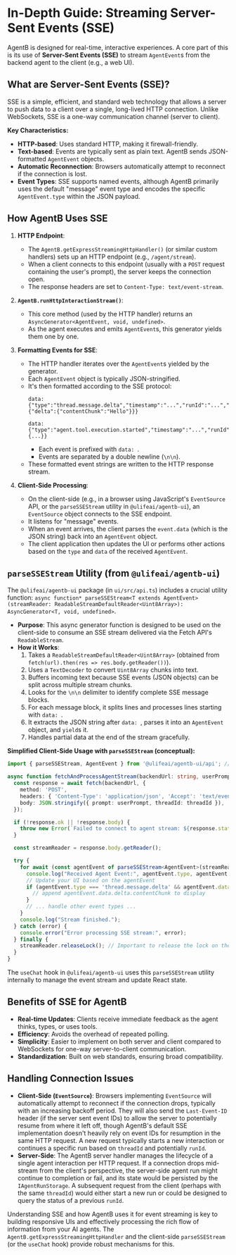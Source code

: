 # In-Depth Guide: Streaming Server-Sent Events (SSE)

AgentB is designed for real-time, interactive experiences. A core part of this is its use of **Server-Sent Events (SSE)** to stream `AgentEvent`s from the backend agent to the client (e.g., a web UI).

## What are Server-Sent Events (SSE)?

SSE is a simple, efficient, and standard web technology that allows a server to push data to a client over a single, long-lived HTTP connection. Unlike WebSockets, SSE is a one-way communication channel (server to client).

**Key Characteristics:**
*   **HTTP-based**: Uses standard HTTP, making it firewall-friendly.
*   **Text-based**: Events are typically sent as plain text. AgentB sends JSON-formatted `AgentEvent` objects.
*   **Automatic Reconnection**: Browsers automatically attempt to reconnect if the connection is lost.
*   **Event Types**: SSE supports named events, although AgentB primarily uses the default "message" event type and encodes the specific `AgentEvent.type` within the JSON payload.

## How AgentB Uses SSE

1.  **HTTP Endpoint**:
    *   The `AgentB.getExpressStreamingHttpHandler()` (or similar custom handlers) sets up an HTTP endpoint (e.g., `/agent/stream`).
    *   When a client connects to this endpoint (usually with a `POST` request containing the user's prompt), the server keeps the connection open.
    *   The response headers are set to `Content-Type: text/event-stream`.

2.  **`AgentB.runHttpInteractionStream()`**:
    *   This core method (used by the HTTP handler) returns an `AsyncGenerator<AgentEvent, void, undefined>`.
    *   As the agent executes and emits `AgentEvent`s, this generator yields them one by one.

3.  **Formatting Events for SSE**:
    *   The HTTP handler iterates over the `AgentEvent`s yielded by the generator.
    *   Each `AgentEvent` object is typically JSON-stringified.
    *   It's then formatted according to the SSE protocol:
        ```text
        data: {"type":"thread.message.delta","timestamp":"...","runId":"...","data":{"delta":{"contentChunk":"Hello"}}}

        data: {"type":"agent.tool.execution.started","timestamp":"...","runId":"...","data":{...}}

        ```
        *   Each event is prefixed with `data: `.
        *   Events are separated by a double newline (`\n\n`).
    *   These formatted event strings are written to the HTTP response stream.

4.  **Client-Side Processing**:
    *   On the client-side (e.g., in a browser using JavaScript's `EventSource` API, or the `parseSSEStream` utility in `@ulifeai/agentb-ui`), an `EventSource` object connects to the SSE endpoint.
    *   It listens for "message" events.
    *   When an event arrives, the client parses the `event.data` (which is the JSON string) back into an `AgentEvent` object.
    *   The client application then updates the UI or performs other actions based on the `type` and `data` of the received `AgentEvent`.

## `parseSSEStream` Utility (from `@ulifeai/agentb-ui`)

The `@ulifeai/agentb-ui` package (in `ui/src/api.ts`) includes a crucial utility function: `async function* parseSSEStream<T extends AgentEvent>(streamReader: ReadableStreamDefaultReader<Uint8Array>): AsyncGenerator<T, void, undefined>`.

*   **Purpose**: This async generator function is designed to be used on the client-side to consume an SSE stream delivered via the Fetch API's `ReadableStream`.
*   **How it Works**:
    1.  Takes a `ReadableStreamDefaultReader<Uint8Array>` (obtained from `fetch(url).then(res => res.body.getReader())`).
    2.  Uses a `TextDecoder` to convert `Uint8Array` chunks into text.
    3.  Buffers incoming text because SSE events (JSON objects) can be split across multiple stream chunks.
    4.  Looks for the `\n\n` delimiter to identify complete SSE message blocks.
    5.  For each message block, it splits lines and processes lines starting with `data: `.
    6.  It extracts the JSON string after `data: `, parses it into an `AgentEvent` object, and `yield`s it.
    7.  Handles partial data at the end of the stream gracefully.

**Simplified Client-Side Usage with `parseSSEStream` (conceptual):**
```typescript
import { parseSSEStream, AgentEvent } from '@ulifeai/agentb-ui/api'; // Or adjust path if using directly

async function fetchAndProcessAgentStream(backendUrl: string, userPrompt: string, threadId?: string) {
  const response = await fetch(backendUrl, {
    method: 'POST',
    headers: { 'Content-Type': 'application/json', 'Accept': 'text/event-stream' },
    body: JSON.stringify({ prompt: userPrompt, threadId: threadId }),
  });

  if (!response.ok || !response.body) {
    throw new Error(`Failed to connect to agent stream: ${response.status}`);
  }

  const streamReader = response.body.getReader();

  try {
    for await (const agentEvent of parseSSEStream<AgentEvent>(streamReader)) {
      console.log("Received Agent Event:", agentEvent.type, agentEvent.data);
      // Update your UI based on the agentEvent
      if (agentEvent.type === 'thread.message.delta' && agentEvent.data.delta.contentChunk) {
        // append agentEvent.data.delta.contentChunk to display
      }
      // ... handle other event types ...
    }
    console.log("Stream finished.");
  } catch (error) {
    console.error("Error processing SSE stream:", error);
  } finally {
    streamReader.releaseLock(); // Important to release the lock on the reader
  }
}
```
The `useChat` hook in `@ulifeai/agentb-ui` uses this `parseSSEStream` utility internally to manage the event stream and update React state.

## Benefits of SSE for AgentB

*   **Real-time Updates**: Clients receive immediate feedback as the agent thinks, types, or uses tools.
*   **Efficiency**: Avoids the overhead of repeated polling.
*   **Simplicity**: Easier to implement on both server and client compared to WebSockets for one-way server-to-client communication.
*   **Standardization**: Built on web standards, ensuring broad compatibility.

## Handling Connection Issues

*   **Client-Side (`EventSource`)**: Browsers implementing `EventSource` will automatically attempt to reconnect if the connection drops, typically with an increasing backoff period. They will also send the `Last-Event-ID` header (if the server sent event IDs) to allow the server to potentially resume from where it left off, though AgentB's default SSE implementation doesn't heavily rely on event IDs for resumption in the same HTTP request. A new request typically starts a new interaction or continues a specific run based on `threadId` and potentially `runId`.
*   **Server-Side**: The AgentB server handler manages the lifecycle of a single agent interaction per HTTP request. If a connection drops mid-stream from the client's perspective, the server-side agent run might continue to completion or fail, and its state would be persisted by the `IAgentRunStorage`. A subsequent request from the client (perhaps with the same `threadId`) would either start a new run or could be designed to query the status of a previous `runId`.

Understanding SSE and how AgentB uses it for event streaming is key to building responsive UIs and effectively processing the rich flow of information from your AI agents. The `AgentB.getExpressStreamingHttpHandler` and the client-side `parseSSEStream` (or the `useChat` hook) provide robust mechanisms for this. 